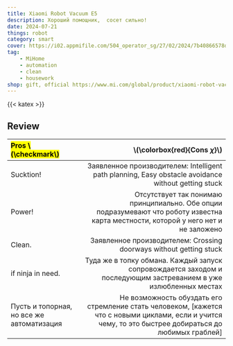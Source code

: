 ```yaml
---
title: Xiaomi Robot Vacuum E5
description: Хороший помощник,  сосет сильно!
date: 2024-07-21
things: robot
category: smart
cover: https://i02.appmifile.com/504_operator_sg/27/02/2024/7b40866578d5effc5da46a3622b86843.jpg
tag:
    - MiHome
    - automation
    - clean
    - housework
shop: gift, official https://www.mi.com/global/product/xiaomi-robot-vacuum-e5/
---
```


{{< katex >}}

## Review

| <mark>Pros \\(\checkmark\\)</mark>        |                                                                                                                        \\(\colorbox{red}{Cons $\chi$}\\) |
| :---------------------------------------- | -------------------------------------------------------------------------------------------------------------------------------------------------------: |
| Sucktion!                                 |                                                      Заявленное производителем: Intelligent path planning, Easy obstacle avoidance without getting stuck |
| Power!                                    |                     Отсутствует так понимаю принципиально. Обе опции подразумевают что роботу известна карта местности, которой у него нет и не заложено |
| Clean.                                    |                                                                                       Заявленное производителем: Crossing doorways without getting stuck |
| if ninja in need.                         |                                         Туда же в топку обмана. Каждый запуск сопровождается заходом и последующим застреванием в уже излюбленных местах |
| Пусть и топорная, но все же автоматизация | Не возможность обуздать его стремление стать человеком, [кажется что c новыми циклами, если и учится чему, то это быстрее добираться до любимых граблей] |

